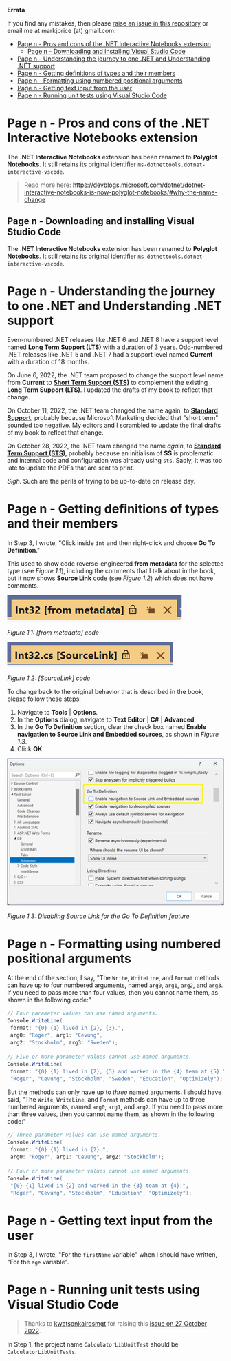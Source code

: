 **Errata**

If you find any mistakes, then please [raise an issue in this repository](https://github.com/markjprice/cs11dotnet7/issues) or email me at markjprice (at) gmail.com.

- [Page n - Pros and cons of the .NET Interactive Notebooks extension](#page-n---pros-and-cons-of-the-net-interactive-notebooks-extension)
  - [Page n - Downloading and installing Visual Studio Code](#page-n---downloading-and-installing-visual-studio-code)
- [Page n - Understanding the journey to one .NET and Understanding .NET support](#page-n---understanding-the-journey-to-one-net-and-understanding-net-support)
- [Page n - Getting definitions of types and their members](#page-n---getting-definitions-of-types-and-their-members)
- [Page n - Formatting using numbered positional arguments](#page-n---formatting-using-numbered-positional-arguments)
- [Page n - Getting text input from the user](#page-n---getting-text-input-from-the-user)
- [Page n - Running unit tests using Visual Studio Code](#page-n---running-unit-tests-using-visual-studio-code)

# Page n - Pros and cons of the .NET Interactive Notebooks extension

The **.NET Interactive Notebooks** extension has been renamed to **Polyglot Notebooks**. It still retains its original identifier `ms-dotnettools.dotnet-interactive-vscode`. 

> Read more here: https://devblogs.microsoft.com/dotnet/dotnet-interactive-notebooks-is-now-polyglot-notebooks/#why-the-name-change

## Page n - Downloading and installing Visual Studio Code

The **.NET Interactive Notebooks** extension has been renamed to **Polyglot Notebooks**. It still retains its original identifier `ms-dotnettools.dotnet-interactive-vscode`.

# Page n - Understanding the journey to one .NET and Understanding .NET support

Even-numbered .NET releases like .NET 6 and .NET 8 have a support level named **Long Term Support (LTS)** with a duration of 3 years. Odd-numbered .NET releases like .NET 5 and .NET 7 had a support level named **Current** with a duration of 18 months. 

On June 6, 2022, the .NET team proposed to change the support level name from **Current** to [**Short Term Support (STS)**](https://github.com/dotnet/announcements/issues/223) to complement the existing **Long Term Support (LTS)**. I updated the drafts of my book to reflect that change.

On October 11, 2022, the .NET team changed the name again, to [**Standard Support**](https://devblogs.microsoft.com/dotnet/announcing-dotnet-7-rc-2/#support), probably because Microsoft Marketing decided that "short term" sounded too negative. My editors and I scrambled to update the final drafts of my book to reflect that change.

On October 28, 2022, the .NET team changed the name *again*, to [**Standard Term Support (STS)**](https://twitter.com/mairacw/status/1585789100879069185), probably because an initialism of **SS** is problematic and internal code and configuration was already using `sts`. Sadly, it was too late to update the PDFs that are sent to print.

*Sigh.* Such are the perils of trying to be up-to-date on release day.

# Page n - Getting definitions of types and their members

In Step 3, I wrote, "Click inside `int` and then right-click and choose **Go To Definition**." 

This used to show code reverse-engineered **from metadata** for the selected type (see *Figure 1.1*), including the comments that I talk about in the book, but it now shows **Source Link** code (see *Figure 1.2*) which does not have comments.

![from metadata code](images/B18856_01_01.png)

*Figure 1.1: [from metadata] code*

![SourceLink code](images/B18856_01_02.png)

*Figure 1.2: [SourceLink] code*

To change back to the original behavior that is described in the book, please follow these steps:

1. Navigate to **Tools** | **Options**.
2. In the **Options** dialog, navigate to **Text Editor** | **C#** | **Advanced**.
3. In the **Go To Definition** section, clear the check box named **Enable navigation to Source Link and Embedded sources**, as shown in *Figure 1.3*.
4. Click **OK**.

![Disabling Source Link for the Go To Definition feature](images/B18856_01_03.png)

*Figure 1.3: Disabling Source Link for the Go To Definition feature*

# Page n - Formatting using numbered positional arguments

At the end of the section, I say, "The `Write`, `WriteLine`, and `Format` methods can have up to four numbered arguments, named `arg0`, 
`arg1`, `arg2`, and `arg3`. If you need to pass more than four values, then you cannot name them, as shown in the following code:"

```cs
// Four parameter values can use named arguments.
Console.WriteLine(
 format: "{0} {1} lived in {2}, {3}.", 
 arg0: "Roger", arg1: "Cevung", 
 arg2: "Stockholm", arg3: "Sweden");

// Five or more parameter values cannot use named arguments.
Console.WriteLine(
 format: "{0} {1} lived in {2}, {3} and worked in the {4} team at {5}.", 
 "Roger", "Cevung", "Stockholm", "Sweden", "Education", "Optimizely");
```

But the methods can only have up to *three* named arguments. I should have said, "The `Write`, `WriteLine`, and `Format` methods can have up to three numbered arguments, named `arg0`, `arg1`, and `arg2`. If you need to pass more than three values, then you cannot name them, as shown in the following code:"

```cs
// Three parameter values can use named arguments.
Console.WriteLine(
 format: "{0} {1} lived in {2}.", 
 arg0: "Roger", arg1: "Cevung", arg2: "Stockholm");

// Four or more parameter values cannot use named arguments.
Console.WriteLine(
 "{0} {1} lived in {2} and worked in the {3} team at {4}.", 
 "Roger", "Cevung", "Stockholm", "Education", "Optimizely");
```

# Page n - Getting text input from the user

In Step 3, I wrote, "For the `firstName` variable" when I should have written, "For the `age` variable".

# Page n - Running unit tests using Visual Studio Code

> Thanks to [kwatsonkairosmgt](https://github.com/kwatsonkairosmgt) for raising this [issue on 27 October 2022](https://github.com/markjprice/cs10dotnet6/issues/106).

In Step 1, the project name `CalculatorLibUnitTest` should be `CalculatorLibUnitTests`.
